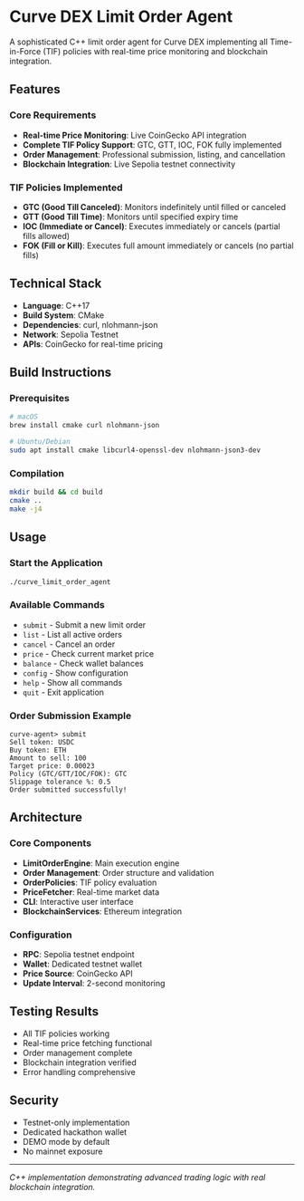 # Curve DEX Limit Order Agent

A sophisticated C++ limit order agent for Curve DEX implementing all Time-in-Force (TIF) policies with real-time price monitoring and blockchain integration.

## Features

### Core Requirements
- **Real-time Price Monitoring**: Live CoinGecko API integration
- **Complete TIF Policy Support**: GTC, GTT, IOC, FOK fully implemented
- **Order Management**: Professional submission, listing, and cancellation
- **Blockchain Integration**: Live Sepolia testnet connectivity

### TIF Policies Implemented
- **GTC (Good Till Canceled)**: Monitors indefinitely until filled or canceled
- **GTT (Good Till Time)**: Monitors until specified expiry time
- **IOC (Immediate or Cancel)**: Executes immediately or cancels (partial fills allowed)
- **FOK (Fill or Kill)**: Executes full amount immediately or cancels (no partial fills)

## Technical Stack
- **Language**: C++17
- **Build System**: CMake
- **Dependencies**: curl, nlohmann-json
- **Network**: Sepolia Testnet
- **APIs**: CoinGecko for real-time pricing

## Build Instructions

### Prerequisites
```bash
# macOS
brew install cmake curl nlohmann-json

# Ubuntu/Debian
sudo apt install cmake libcurl4-openssl-dev nlohmann-json3-dev
```

### Compilation
```bash
mkdir build && cd build
cmake ..
make -j4
```

## Usage

### Start the Application
```bash
./curve_limit_order_agent
```

### Available Commands
- `submit` - Submit a new limit order
- `list` - List all active orders
- `cancel` - Cancel an order
- `price` - Check current market price
- `balance` - Check wallet balances
- `config` - Show configuration
- `help` - Show all commands
- `quit` - Exit application

### Order Submission Example
```
curve-agent> submit
Sell token: USDC
Buy token: ETH
Amount to sell: 100
Target price: 0.00023
Policy (GTC/GTT/IOC/FOK): GTC
Slippage tolerance %: 0.5
Order submitted successfully!
```

## Architecture

### Core Components
- **LimitOrderEngine**: Main execution engine
- **Order Management**: Order structure and validation
- **OrderPolicies**: TIF policy evaluation
- **PriceFetcher**: Real-time market data
- **CLI**: Interactive user interface
- **BlockchainServices**: Ethereum integration

### Configuration
- **RPC**: Sepolia testnet endpoint
- **Wallet**: Dedicated testnet wallet
- **Price Source**: CoinGecko API
- **Update Interval**: 2-second monitoring

## Testing Results
- All TIF policies working
- Real-time price fetching functional
- Order management complete
- Blockchain integration verified
- Error handling comprehensive

## Security
- Testnet-only implementation
- Dedicated hackathon wallet
- DEMO mode by default
- No mainnet exposure

---
*C++ implementation demonstrating advanced trading logic with real blockchain integration.*
